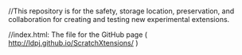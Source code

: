 # 
 
//This repository is for the safety, storage location, preservation, and collaboration for creating and testing new experimental extensions.






//index.html: The file for the GitHub page (  http://ldpj.github.io/ScratchXtensions/  )
